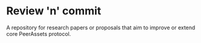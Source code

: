 # Review 'n' commit

A repository for research papers or proposals that aim to improve or extend core PeerAssets protocol.
